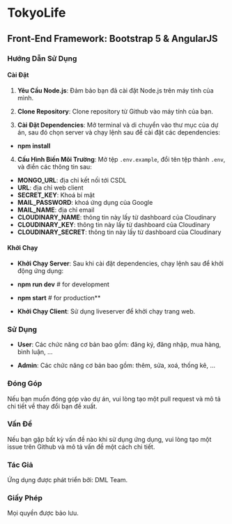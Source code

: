 # TokyoLife

## Front-End Framework: Bootstrap 5 & AngularJS

### Hướng Dẫn Sử Dụng

#### Cài Đặt

1. **Yêu Cầu Node.js**: Đảm bảo bạn đã cài đặt Node.js trên máy tính của mình.

2. **Clone Repository**: Clone repository từ Github vào máy tính của bạn.

3. **Cài Đặt Dependencies**: Mở terminal và di chuyển vào thư mục của dự án, sau đó chọn server và chạy lệnh sau để cài đặt các dependencies:
- **npm install**

4. **Cấu Hình Biến Môi Trường**: Mở tệp `.env.example`, đổi tên tệp thành `.env`, và điền các thông tin sau:
- **MONGO_URL**: địa chỉ kết nối tới CSDL
- **URL**: địa chỉ web client
- **SECRET_KEY**: Khoá bí mật
- **MAIL_PASSWORD**: khoá ứng dụng của Google
- **MAIL_NAME**: địa chỉ email
- **CLOUDINARY_NAME**: thông tin này lấy từ dashboard của Cloudinary
- **CLOUDINARY_KEY**: thông tin này lấy từ dashboard của Cloudinary
- **CLOUDINARY_SECRET**: thông tin này lấy từ dashboard của Cloudinary

#### Khởi Chạy

- **Khởi Chạy Server**: Sau khi cài đặt dependencies, chạy lệnh sau để khởi động ứng dụng:
- **npm run dev** # for development
- **npm start** # for production**

- **Khởi Chạy Client**: Sử dụng liveserver để khởi chạy trang web.

### Sử Dụng

- **User**: Các chức năng cơ bản bao gồm: đăng ký, đăng nhập, mua hàng, bình luận, ...

- **Admin**: Các chức năng cơ bản bao gồm: thêm, sửa, xoá, thống kê, ...

### Đóng Góp

Nếu bạn muốn đóng góp vào dự án, vui lòng tạo một pull request và mô tả chi tiết về thay đổi bạn đề xuất.

### Vấn Đề

Nếu bạn gặp bất kỳ vấn đề nào khi sử dụng ứng dụng, vui lòng tạo một issue trên Github và mô tả vấn đề một cách chi tiết.

### Tác Giả

Ứng dụng được phát triển bởi: DML Team.

### Giấy Phép

Mọi quyền được bảo lưu.
